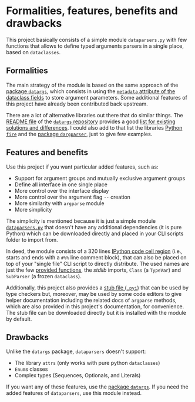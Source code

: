 # Formalities, features, benefits and drawbacks

This project basically consists of a simple module `dataparsers.py` with few
functions that allows to define typed arguments parsers in a single place, based
on `dataclasses`.

## Formalities

The main strategy of the module is based on the same approach of the
[package `datargs`](https://pypi.org/project/datargs/), which consists in using
the
[`metadata` attribute of the dataclass fields](https://docs.python.org/3/library/dataclasses.html#dataclasses.Field)
to store argument parameters. Some additional features of this project have
already been contributed back upstream.

There are a lot of alternative libraries out there that do similar things. The
[README file](https://github.com/roee30/datargs/blob/master/README.md) of the
[`datargs` repository](https://github.com/roee30/datargs) provides a good
[list for existing solutions and differences](https://github.com/roee30/datargs?tab=readme-ov-file#why-nots-and-design-choices).
I could also add to that list the libraries
[Python `fire`](https://github.com/google/python-fire) and the
[package `dargparser`](https://github.com/konstantinjdobler/dargparser), just to
give few examples.

## Features and benefits

Use this project if you want particular added features, such as:

- Support for argument groups and mutually exclusive argument groups
- Define all interface in one single place
- More control over the interface display
- More control over the argument flag `--` creation
- More similarity with `argparse` module
- More simplicity

The simplicity is mentioned because it is just a simple module
[`dataparsers.py`](https://github.com/Diogo-Rossi/dataparsers/blob/main/src/dataparsers/dataparsers.py)
that doesn't have any additional dependencies (it is pure Python) which can be
downloaded directly and placed in your CLI scripts folder to import from.

In deed, the module consists of a 320 lines
[IPython code cell region](https://docs.spyder-ide.org/current/panes/editor.html#code-cells)
(i.e., starts and ends with a `#%%` line comment block), that can also be placed
on top of your "single file" CLI script to directly distribute. The used names
are just the few
[provided functions](https://dataparsers.readthedocs.io/en/latest/2_available_functions.html),
the _stdlib_ imports, `Class` (a `TypeVar`) and `SubParser` (a frozen `dataclass`).

Additionally, this project also provides a
[stub file (`.pyi`)](https://github.com/Diogo-Rossi/dataparsers/blob/main/src/dataparsers/__init__.pyi)
that can be used by type checkers but, moreover, may be used by some code
editors to give helper documentation including the related docs of `argparse`
methods, which are also provided in this project's documentation, for
convenience. The stub file can be downloaded directly but it is installed with
the module by default.

## Drawbacks

Unlike the `datargs` package, `dataparsers` doesn't support:

- The library `attrs` (only works with pure python `dataclasses`)
- `Enum`s classes
- Complex types (Sequences, Optionals, and Literals)

If you want any of these features, use the
[package `datargs`](https://pypi.org/project/datargs/). If you need the added
features of `dataparsers`, use this module instead.
